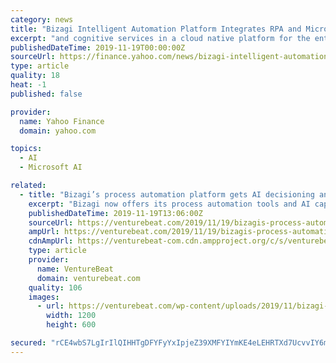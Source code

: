 ```yaml
---
category: news
title: "Bizagi Intelligent Automation Platform Integrates RPA and Microsoft Azure Cognitive Services to Deliver Enhanced Customer Experience"
excerpt: "and cognitive services in a cloud native platform for the enterprise. In addition, customers are able to use Bizagi’s Studio Collaboration Services for free from the Microsoft Azure Marketplace to model, build, and run intelligent automation across ..."
publishedDateTime: 2019-11-19T00:00:00Z
sourceUrl: https://finance.yahoo.com/news/bizagi-intelligent-automation-platform-integrates-140000676.html
type: article
quality: 18
heat: -1
published: false

provider:
  name: Yahoo Finance
  domain: yahoo.com

topics:
  - AI
  - Microsoft AI

related:
  - title: "Bizagi’s process automation platform gets AI decisioning and Azure Cognitive Services integration"
    excerpt: "Bizagi now offers its process automation tools and AI capabilities alongside Microsoft Azure Cognitive Services, and its Bizagi Studio Collaboration Services is free to use in the Azure Marketplace, too. This follows news from just a few weeks ago about ..."
    publishedDateTime: 2019-11-19T13:06:00Z
    sourceUrl: https://venturebeat.com/2019/11/19/bizagis-process-automation-platform-gets-ai-decisioning-and-azure-cognitive-services-integration/
    ampUrl: https://venturebeat.com/2019/11/19/bizagis-process-automation-platform-gets-ai-decisioning-and-azure-cognitive-services-integration/amp/
    cdnAmpUrl: https://venturebeat-com.cdn.ampproject.org/c/s/venturebeat.com/2019/11/19/bizagis-process-automation-platform-gets-ai-decisioning-and-azure-cognitive-services-integration/amp/
    type: article
    provider:
      name: VentureBeat
      domain: venturebeat.com
    quality: 106
    images:
      - url: https://venturebeat.com/wp-content/uploads/2019/11/bizagi-featured.jpg?fit=1200%2C600&amp;strip=all
        width: 1200
        height: 600

secured: "rCE4wbS7LgIrIlQIHHTgDFYFyYxIpjeZ39XMFYIYmKE4eLEHRTXd7UcvvIY6mLv882krgVu8cnQJLlCBV3t97VpwrhmXNR34d4/gF0+E+KrMUsYvVB1bq30lNbHcQUsTDhnGNstwtIKuAKqaPVCjkp8ZrwbnFxVchVjTDJdJ3lD9hZ6KoVu4n+S/bSiAr/rcKhzUBgZkWEpf9QpNF6PDgswgy5OEBA1hq+PE5jBSDDb4ZeCfPAObAuHknvVLPbpeLKGynKqMXVfwCd+Fg0O8/g==;euhFtl5yZOVUYNw+Pj//BA=="
---
```


